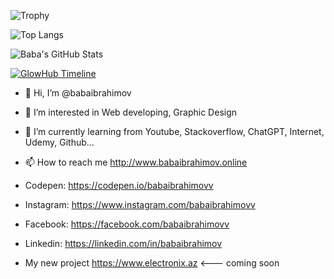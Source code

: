 ![Trophy](https://github-profile-trophy.vercel.app/?username=babaibrahimov&theme=radical&row=1&column=6)

![Top Langs](https://github-readme-stats.vercel.app/api/top-langs/?username=babaibrahimov&layout=compact&theme=radical)

![Baba's GitHub Stats](https://github-readme-stats.vercel.app/api?username=babaibrahimov&show_icons=true&theme=radical)

[![GlowHub Timeline](https://img.shields.io/badge/GlowHub-3D_Timeline-purple?style=for-the-badge&logo=github)](https://glowhub.pages.dev/embed?username=babaibrahimov&theme=purple)


- 👋 Hi, I’m @babaibrahimov
- 👀 I’m interested in Web developing, Graphic Design
- 🌱 I’m currently learning from Youtube, Stackoverflow, ChatGPT, Internet, Udemy, Github...
- 📫 How to reach me http://www.babaibrahimov.online

- Codepen: https://codepen.io/babaibrahimovv
- Instagram: https://www.instagram.com/babaibrahimovv
- Facebook: https://facebook.com/babaibrahimovv
- Linkedin: https://linkedin.com/in/babaibrahimov

- My new project
https://www.electronix.az <--- coming soon

